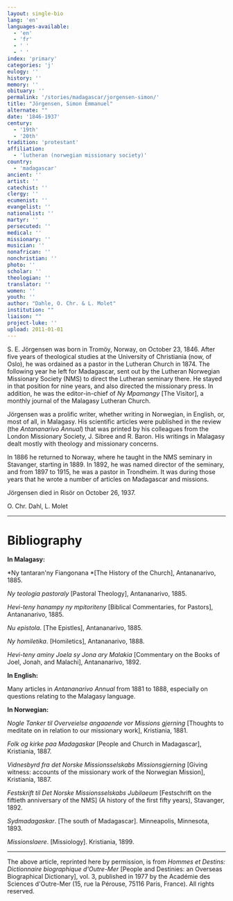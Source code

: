 ```yaml
---
layout: single-bio
lang: 'en'
languages-available:
  - 'en'
  - 'fr'
  - ' '
  - ' '
index: 'primary'
categories: 'j'
eulogy: ''
history: ''
memory: ''
obituary: ''
permalink: '/stories/madagascar/jorgensen-simon/'
title: "Jörgensen, Simon Emmanuel"
alternate: ""
date: '1846-1937'
century:
  - '19th'
  - '20th'
tradition: 'protestant'
affiliation:
  - 'lutheran (norwegian missionary society)'
country:
  - 'madagascar'
ancient: ''
artist: ''
catechist: ''
clergy: ''
ecumenist: ''
evangelist: ''
nationalist: ''
martyr: ''
persecuted: ''
medical: ''
missionary: ''
musician: ''
nonafrican: ''
nonchristian: ''
photo: ''
scholar: ''
theologian: ''
translator: ''
women: ''
youth: ''
author: "Dahle, O. Chr. & L. Molet"
institution: ""
liaison: ""
project-luke: ''
upload: 2011-01-01
---
```




S. E. Jörgensen was born in Tromöy, Norway, on October 23, 1846. After five years of theological studies at the University of Christiania (now, of Oslo), he was ordained as a pastor in the Lutheran Church in 1874. The following year he left for Madagascar, sent out by the Lutheran Norwegian Missionary Society (NMS) to direct the Lutheran seminary there. He stayed in that position for nine years, and also directed the missionary press. In addition, he was the editor-in-chief of *Ny Mpamangy* [The Visitor], a monthly journal of the Malagasy Lutheran Church.

Jörgensen was a prolific writer, whether writing in Norwegian, in English, or, most of all, in Malagasy. His scientific articles were published in the review (the *Antananarivo Annual*) that was printed by his colleagues from the London Missionary Society, J. Sibree and R. Baron. His writings in Malagasy dealt mostly with theology and missionary concerns.

In 1886 he returned to Norway, where he taught in the NMS seminary in Stavanger, starting in 1889. In 1892, he was named director of the seminary, and from 1897 to 1915, he was a pastor in Trondheim. It was during those years that he wrote a number of articles on Madagascar and missions.

Jörgensen died in Risör on October 26, 1937.

O. Chr. Dahl, L. Molet

---

# Bibliography

**In Malagasy:**

*Ny tantaran'ny Fiangonana *[The History of the Church], Antananarivo, 1885.

*Ny teologia pastoraly* [Pastoral Theology], Antananarivo, 1885.

*Hevi-teny hanampy ny mpitoriteny* [Biblical Commentaries, for Pastors], Antananarivo, 1885.

*Nu epistola*. [The Epistles], Antananarivo, 1885.

*Ny homiletika*. [Homiletics], Antananarivo, 1888.

*Hevi-teny aminy Joela sy Jona ary Malakia* [Commentary on the Books of Joel, Jonah, and Malachi], Antananarivo, 1892.

**In English:**

Many articles in *Antananarivo Annual* from 1881 to 1888, especially on questions relating to the Malagasy language.

**In Norwegian:**

*Nogle Tanker til Overveielse angaaende vor Missions gjerning* [Thoughts to meditate on in relation to our missionary work], Kristiania, 1881.

*Folk og kirke paa Madagaskar* [People and Church in Madagascar], Kristiania, 1887.

*Vidnesbyrd fra det Norske Missionsselskabs Missionsgjerning* [Giving witness: accounts of the missionary work of the Norwegian Mission], Kristiania, 1887.

*Festskrift til Det Norske Missionsselskabs Jubilaeum* [Festschrift on the fiftieth anniversary of the NMS] (A history of the first fifty years), Stavanger, 1892.

*Sydmadagaskar*. [The south of Madagascar]. Minneapolis, Minnesota, 1893.

*Missionslaere*. [Missiology]. Kristiania, 1899.

---

The above article, reprinted here by permission, is from *Hommes et Destins: Dictionnaire biographique d'Outre-Mer* [People and Destinies: an Overseas Biographical Dictionary], vol. 3, published in 1977 by the Académie des Sciences d'Outre-Mer (15, rue la Pérouse, 75116 Paris, France). All rights reserved.
